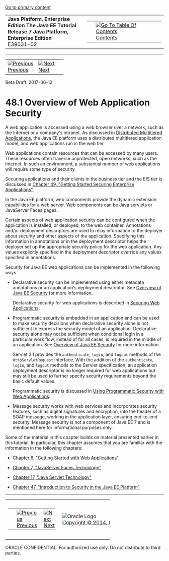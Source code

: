 [Go to primary content](#BEGIN)

<table>
<colgroup>
<col width="50%" />
<col width="50%" />
</colgroup>
<tbody>
<tr class="odd">
<td><strong>Java Platform, Enterprise Edition The Java EE Tutorial</strong><br />
<strong>Release 7 Java Platform, Enterprise Edition</strong><br />
E39031-02</td>
<td><table>
<tbody>
<tr class="odd">
<td> </td>
<td><a href="toc.htm"><img src="../../dcommon/gifs/toc.gif" alt="Go To Table Of Contents" /><br />
<span class="icon">Contents</span></a></td>
</tr>
</tbody>
</table></td>
</tr>
</tbody>
</table>

-----

<table>
<tbody>
<tr class="odd">
<td><a href="security-webtier.htm"><img src="../../dcommon/gifs/leftnav.gif" alt="Previous" /><br />
<span class="icon">Previous</span></a> </td>
<td><a href="security-webtier002.htm"><img src="../../dcommon/gifs/rightnav.gif" alt="Next" /><br />
<span class="icon">Next</span></a></td>
<td> </td>
</tr>
</tbody>
</table>

Beta Draft: 2017-06-12

# 48.1 Overview of Web Application Security

A web application is accessed using a web browser over a network, such
as the Internet or a company's intranet. As discussed in [Distributed
Multitiered Applications](overview004.htm#BNAAY), the Java EE platform
uses a distributed multitiered application model, and web applications
run in the web tier.

Web applications contain resources that can be accessed by many users.
These resources often traverse unprotected, open networks, such as the
Internet. In such an environment, a substantial number of web
applications will require some type of security.

Securing applications and their clients in the business tier and the EIS
tier is discussed in [Chapter 49, "Getting Started Securing Enterprise
Applications"](security-javaee.htm#BNBYK).

In the Java EE platform, web components provide the dynamic extension
capabilities for a web server. Web components can be Java servlets or
JavaServer Faces pages.

Certain aspects of web application security can be configured when the
application is installed, or deployed, to the web container. Annotations
and/or deployment descriptors are used to relay information to the
deployer about security and other aspects of the application. Specifying
this information in annotations or in the deployment descriptor helps
the deployer set up the appropriate security policy for the web
application. Any values explicitly specified in the deployment
descriptor override any values specified in annotations.

Security for Java EE web applications can be implemented in the
following ways.

  - Declarative security can be implemented using either metadata
    annotations or an application's deployment descriptor. See [Overview
    of Java EE Security](security-intro001.htm#BNBWK) for more
    information.
    
    Declarative security for web applications is described in [Securing
    Web Applications](security-webtier002.htm#GKBAA).

  - Programmatic security is embedded in an application and can be used
    to make security decisions when declarative security alone is not
    sufficient to express the security model of an application.
    Declarative security alone may not be sufficient when conditional
    login in a particular work flow, instead of for all cases, is
    required in the middle of an application. See [Overview of Java EE
    Security](security-intro001.htm#BNBWK) for more information.
    
    Servlet 3.1 provides the `authenticate`, `login`, and `logout`
    methods of the `HttpServletRequest` interface. With the addition of
    the `authenticate`, `login`, and `logout` methods to the Servlet
    specification, an application deployment descriptor is no longer
    required for web applications but may still be used to further
    specify security requirements beyond the basic default values.
    
    Programmatic security is discussed in [Using Programmatic Security
    with Web Applications](security-webtier003.htm#GJIIE).

  - Message security works with web services and incorporates security
    features, such as digital signatures and encryption, into the header
    of a SOAP message, working in the application layer, ensuring
    end-to-end security. Message security is not a component of Java EE
    7 and is mentioned here for informational purposes only.

Some of the material in this chapter builds on material presented
earlier in this tutorial. In particular, this chapter assumes that you
are familiar with the information in the following chapters:

  - [Chapter 6, "Getting Started with Web
    Applications"](webapp.htm#BNADR)

  - [Chapter 7, "JavaServer Faces Technology"](jsf-intro.htm#BNAPH)

  - [Chapter 17, "Java Servlet Technology"](servlets.htm#BNAFD)

  - [Chapter 47, "Introduction to Security in the Java EE
    Platform"](security-intro.htm#BNBWJ)

-----

<table style="width:66%;">
<colgroup>
<col width="33%" />
<col width="0%" />
<col width="33%" />
</colgroup>
<tbody>
<tr class="odd">
<td><table style="width:96%;">
<colgroup>
<col width="0%" />
<col width="48%" />
<col width="48%" />
</colgroup>
<tbody>
<tr class="odd">
<td> </td>
<td><a href="security-webtier.htm"><img src="../../dcommon/gifs/leftnav.gif" alt="Previous" /><br />
<span class="icon">Previous</span></a> </td>
<td><a href="security-webtier002.htm"><img src="../../dcommon/gifs/rightnav.gif" alt="Next" /><br />
<span class="icon">Next</span></a></td>
</tr>
</tbody>
</table></td>
<td><img src="../../dcommon/gifs/oracle.gif" alt="Oracle Logo" class="copyrightlogo" /> <a href="../../dcommon/html/cpyr.htm"><br />
<span class="copyrightlogo">Copyright © 2014, Oracle and/or its affiliates. All rights reserved.</span></a></td>
<td><table>
<tbody>
<tr class="odd">
<td> </td>
<td><a href="toc.htm"><img src="../../dcommon/gifs/toc.gif" alt="Go To Table Of Contents" /><br />
<span class="icon">Contents</span></a></td>
</tr>
</tbody>
</table></td>
</tr>
</tbody>
</table>

ORACLE CONFIDENTIAL. For authorized use only. Do not distribute to third parties.
